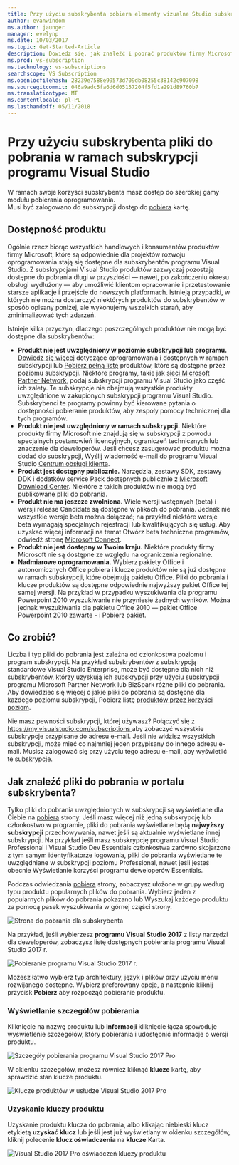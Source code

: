```yaml
---
title: Przy użyciu subskrybenta pobiera elementy wizualne Studio subskrypcje | Dokumentacja firmy Microsoft
author: evanwindom
ms.author: jaunger
manager: evelynp
ms.date: 10/03/2017
ms.topic: Get-Started-Article
description: Dowiedz się, jak znaleźć i pobrać produktów firmy Microsoft, uwzględnionych w subskrypcji programu Visual Studio.
ms.prod: vs-subscription
ms.technology: vs-subscriptions
searchscope: VS Subscription
ms.openlocfilehash: 28239e7588e99573d709db08255c38142c907098
ms.sourcegitcommit: 046a9adc5fa6d6d05157204f5fd1a291d89760b7
ms.translationtype: MT
ms.contentlocale: pl-PL
ms.lasthandoff: 05/11/2018
---
```

# <a name="using-subscriber-downloads-in-visual-studio-subscriptions"></a>Przy użyciu subskrybenta pliki do pobrania w ramach subskrypcji programu Visual Studio
W ramach swoje korzyści subskrybenta masz dostęp do szerokiej gamy modułu pobierania oprogramowania.  
Musi być zalogowano do subskrypcji dostęp do [pobiera](https://my.visualstudio.com/downloads?wt.mc_id=o~msft~docs) kartę. 

## <a name="product-availability"></a>Dostępność produktu
Ogólnie rzecz biorąc wszystkich handlowych i konsumentów produktów firmy Microsoft, które są odpowiednie dla projektów rozwoju oprogramowania stają się dostępne dla subskrybentów programu Visual Studio. Z subskrypcjami Visual Studio produktów zazwyczaj pozostają dostępne do pobrania długi w przyszłości — nawet, po zakończeniu okresu obsługi wydłużony — aby umożliwić klientom opracowanie i przetestowanie starsze aplikacje i przejście do nowszych platformach. Istnieją przypadki, w których nie można dostarczyć niektórych produktów do subskrybentów w sposób opisany poniżej, ale wykonujemy wszelkich starań, aby zminimalizować tych zdarzeń.

Istnieje kilka przyczyn, dlaczego poszczególnych produktów nie mogą być dostępne dla subskrybentów:

- **Produkt nie jest uwzględniony w poziomie subskrypcji lub programu.** [Dowiedz się więcej](https://www.visualstudio.com/vs/pricing/) dotyczące oprogramowania i dostępnych w ramach subskrypcji lub [Pobierz pełną listę](https://download.microsoft.com/download/1/5/4/15454442-CF17-47B9-A65D-DF84EF88511B/Products_by_Benefit_Level.xlsx) produktów, które są dostępne przez poziomu subskrypcji. Niektóre programy, takie jak [sieci Microsoft Partner Network](https://partner.microsoft.com/), podaj subskrypcji programu Visual Studio jako część ich zalety.  Te subskrypcje nie obejmują wszystkie produkty uwzględnione w zakupionych subskrypcji programu Visual Studio. Subskrybenci te programy powinny być kierowane pytania o dostępności pobieranie produktów, aby zespoły pomocy technicznej dla tych programów.
- **Produkt nie jest uwzględniony w ramach subskrypcji.** Niektóre produkty firmy Microsoft nie znajdują się w subskrypcji z powodu specjalnych postanowień licencyjnych, ograniczeń technicznych lub znaczenie dla deweloperów. Jeśli chcesz zasugerować produktu można dodać do subskrypcji, Wyślij wiadomość e-mail do programu Visual Studio [Centrum obsługi klienta](https://www.visualstudio.com/subscriptions/support/).
- **Produkt jest dostępny publicznie.** Narzędzia, zestawy SDK, zestawy DDK i dodatków service Pack dostępnych publicznie z [Microsoft Download Center](https://www.microsoft.com/download). Niektóre z takich produktów nie mogą być publikowane pliki do pobrania.
- **Produkt nie ma jeszcze zwolniona.**  Wiele wersji wstępnych (beta) i wersji release Candidate są dostępne w plikach do pobrania. Jednak nie wszystkie wersje beta można dołączać; na przykład niektóre wersje beta wymagają specjalnych rejestracji lub kwalifikujących się usług. Aby uzyskać więcej informacji na temat Otwórz beta techniczne programów, odwiedź stronę [Microsoft Connect](http://connect.microsoft.com/).
- **Produkt nie jest dostępny w Twoim kraju.** Niektóre produkty firmy Microsoft nie są dostępne ze względu na ograniczenia regionalne.
- **Nadmiarowe oprogramowania.** Wybierz pakiety Office i autonomicznych Office pobiera i klucze produktów nie są już dostępne w ramach subskrypcji, które obejmują pakietu Office. Pliki do pobrania i klucze produktów są dostępne odpowiednie najwyższy pakiet Office tej samej wersji.  Na przykład w przypadku wyszukiwania dla programu Powerpoint 2010 wyszukiwanie nie przyniesie żadnych wyników.  Można jednak wyszukiwania dla pakietu Office 2010 — pakiet Office Powerpoint 2010 zawarte - i Pobierz pakiet.  

## <a name="what-do-i-get"></a>Co zrobić?
Liczba i typ pliki do pobrania jest zależna od członkostwa poziomu i program subskrypcji.  Na przykład subskrybentów z subskrypcją standardowe Visual Studio Enterprise, może być dostępne dla nich niż subskrybentów, którzy uzyskują ich subskrypcji przy użyciu subskrypcji programu Microsoft Partner Network lub BizSpark różne pliki do pobrania.  Aby dowiedzieć się więcej o jakie pliki do pobrania są dostępne dla każdego poziomu subskrypcji, Pobierz listę [produktów przez korzyści poziom](https://download.microsoft.com/download/1/5/4/15454442-CF17-47B9-A65D-DF84EF88511B/Products_by_Benefit_Level.xlsx).

Nie masz pewności subskrypcji, której używasz?  Połączyć się z [ https://my.visualstudio.com/subscriptions ](https://my.visualstudio.com/subscriptions?wt.mc_id=o~msft~docs) aby zobaczyć wszystkie subskrypcje przypisane do adresu e-mail. Jeśli nie widzisz wszystkich subskrypcji, może mieć co najmniej jeden przypisany do innego adresu e-mail.  Musisz zalogować się przy użyciu tego adresu e-mail, aby wyświetlić te subskrypcje. 

## <a name="how-do-i-find-downloads-in-the-subscriber-portal"></a>Jak znaleźć pliki do pobrania w portalu subskrybenta? 
Tylko pliki do pobrania uwzględnionych w subskrypcji są wyświetlane dla Ciebie na [pobiera](https://my.visualstudio.com/downloads/featured) strony.  Jeśli masz więcej niż jedną subskrypcję lub członkostwo w programie, pliki do pobrania wyświetlane będą **najwyższy subskrypcji** przechowywania, nawet jeśli są aktualnie wyświetlane innej subskrypcji.  Na przykład jeśli masz subskrypcję programu Visual Studio Professional i Visual Studio Dev Essentials członkostwa zarówno skojarzone z tym samym identyfikatorze logowania, pliki do pobrania wyświetlane te uwzględniane w subskrypcji poziomu Professional, nawet jeśli jesteś obecnie Wyświetlanie korzyści programu deweloperów Essentials.  

Podczas odwiedzania [pobiera](https://my.visualstudio.com/downloads/featured?wt.mc_id=o~msft~docs) strony, zobaczysz ułożone w grupy według typu produktu popularnych plików do pobrania.  Wybierz jeden z popularnych plików do pobrania pokazano lub Wyszukaj każdego produktu za pomocą pasek wyszukiwania w górnej części strony. 

![Strona do pobrania dla subskrybenta](_img\subscriber-downloads\subscriber-downloads-resized.png)

Na przykład, jeśli wybierzesz **programu Visual Studio 2017** z listy narzędzi dla deweloperów, zobaczysz listę dostępnych pobierania programu Visual Studio 2017 r. 

![Pobieranie programu Visual Studio 2017 r.](_img\subscriber-downloads\vs2017-new-UI.png)

Możesz łatwo wybierz typ architektury, język i plików przy użyciu menu rozwijanego dostępne. Wybierz preferowany opcje, a następnie kliknij przycisk **Pobierz** aby rozpocząć pobieranie produktu. 

### <a name="displaying-download-details"></a>Wyświetlanie szczegółów pobierania
Kliknięcie na nazwę produktu lub **informacji** kliknięcie łącza spowoduje wyświetlenie szczegółów, który pobierania i udostępnić informacje o wersji produktu.  

![Szczegóły pobierania programu Visual Studio 2017 Pro](_img\subscriber-downloads\vs2017-pro-details.png) 

W okienku szczegółów, możesz również kliknąć **klucze** kartę, aby sprawdzić stan klucze produktu. 

![Klucze produktów w usłudze Visual Studio 2017 Pro](_img\subscriber-downloads\vs2017-pro-keys.png) 

### <a name="obtaining-product-keys"></a>Uzyskanie kluczy produktu
Uzyskanie produktu klucza do pobrania, albo klikając niebieski klucz etykietą **uzyskać klucz** lub jeśli jest już wyświetlany w okienku szczegółów, kliknij polecenie **klucz oświadczenia** na **klucze** Karta.  

![Visual Studio 2017 Pro oświadczeń kluczy produktu](_img\subscriber-downloads\vs2017-pro-claim-keys.png) 
